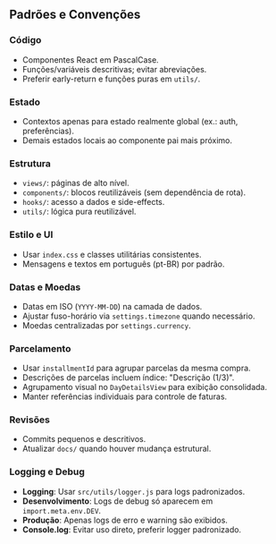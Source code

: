 ## Padrões e Convenções

### Código
- Componentes React em PascalCase.
- Funções/variáveis descritivas; evitar abreviações.
- Preferir early-return e funções puras em `utils/`.

### Estado
- Contextos apenas para estado realmente global (ex.: auth, preferências).
- Demais estados locais ao componente pai mais próximo.

### Estrutura
- `views/`: páginas de alto nível.
- `components/`: blocos reutilizáveis (sem dependência de rota).
- `hooks/`: acesso a dados e side-effects.
- `utils/`: lógica pura reutilizável.

### Estilo e UI
- Usar `index.css` e classes utilitárias consistentes.
- Mensagens e textos em português (pt-BR) por padrão.

### Datas e Moedas
- Datas em ISO (`YYYY-MM-DD`) na camada de dados.
- Ajustar fuso-horário via `settings.timezone` quando necessário.
- Moedas centralizadas por `settings.currency`.

### Parcelamento
- Usar `installmentId` para agrupar parcelas da mesma compra.
- Descrições de parcelas incluem índice: "Descrição (1/3)".
- Agrupamento visual no `DayDetailsView` para exibição consolidada.
- Manter referências individuais para controle de faturas.

### Revisões
- Commits pequenos e descritivos.
- Atualizar `docs/` quando houver mudança estrutural.

### Logging e Debug
- **Logging**: Usar `src/utils/logger.js` para logs padronizados.
- **Desenvolvimento**: Logs de debug só aparecem em `import.meta.env.DEV`.
- **Produção**: Apenas logs de erro e warning são exibidos.
- **Console.log**: Evitar uso direto, preferir logger padronizado.

